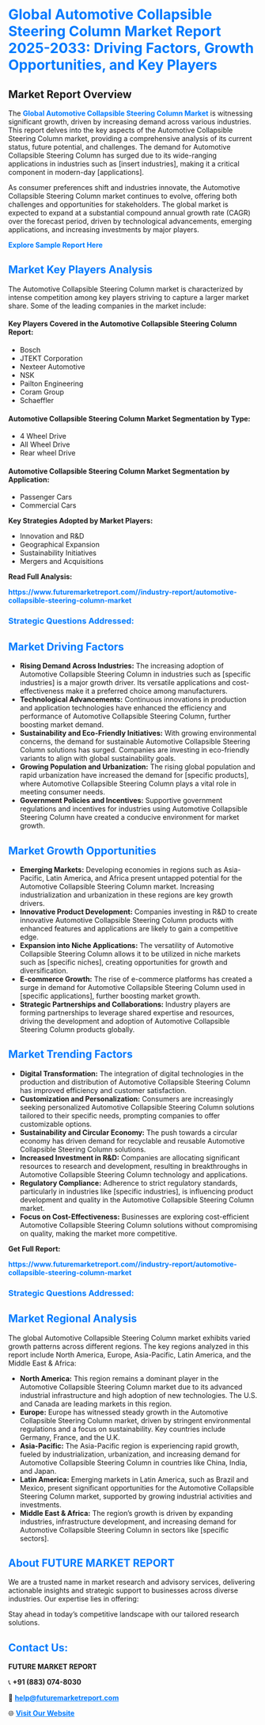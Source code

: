<h1 style="color: #007BFF;">Global Automotive Collapsible Steering Column Market Report 2025-2033: Driving Factors, Growth Opportunities, and Key Players</h1>

<section id="overview">
<h2>Market Report Overview</h2>
<p>The <a href="https://www.futuremarketreport.com//industry-report/automotive-collapsible-steering-column-market" style="color: #007BFF; text-decoration: none;"><strong>Global Automotive Collapsible Steering Column Market</strong></a> is witnessing significant growth, driven by increasing demand across various industries. This report delves into the key aspects of the Automotive Collapsible Steering Column market, providing a comprehensive analysis of its current status, future potential, and challenges. The demand for Automotive Collapsible Steering Column has surged due to its wide-ranging applications in industries such as [insert industries], making it a critical component in modern-day [applications].</p>
<p>As consumer preferences shift and industries innovate, the Automotive Collapsible Steering Column market continues to evolve, offering both challenges and opportunities for stakeholders. The global market is expected to expand at a substantial compound annual growth rate (CAGR) over the forecast period, driven by technological advancements, emerging applications, and increasing investments by major players.</p>
</section>

<section id="overview">
<p><a href="https://www.futuremarketreport.com//request-sample/reportId=56160" style="color: #007BFF; text-decoration: none;"><strong>Explore Sample Report Here</strong></a></p>
</section>

<section id="key-players">
<h2 style="color: #007BFF;">Market Key Players Analysis</h2>
<p>The Automotive Collapsible Steering Column market is characterized by intense competition among key players striving to capture a larger market share. Some of the leading companies in the market include:</p>
<h4>Key Players Covered in the Automotive Collapsible Steering Column Report:</h4>
<ul><li>Bosch</li><li>JTEKT Corporation</li><li>Nexteer Automotive</li><li>NSK</li><li>Pailton Engineering</li><li>Coram Group</li><li>Schaeffler</li></ul>
<h4>Automotive Collapsible Steering Column Market Segmentation by Type:</h4>
<ul><li>4 Wheel Drive</li><li>All Wheel Drive</li><li>Rear wheel Drive</li></ul>

<h4>Automotive Collapsible Steering Column Market Segmentation by Application:</h4>
<ul><li>Passenger Cars</li><li>Commercial Cars</li></ul>
<p><strong>Key Strategies Adopted by Market Players:</strong></p>
<ul>
<li>Innovation and R&D</li>
<li>Geographical Expansion</li>
<li>Sustainability Initiatives</li>
<li>Mergers and Acquisitions</li>
</ul>
</section>

<section>
<p><strong>Read Full Analysis: </strong></p><a href="https://www.futuremarketreport.com//industry-report/automotive-collapsible-steering-column-market" style="color: #007BFF; text-decoration: none;"><strong>https://www.futuremarketreport.com//industry-report/automotive-collapsible-steering-column-market</strong></a>
<h3 style="color: #007BFF;">Strategic Questions Addressed:</h3>
</section>

<section id="driving-factors">
<h2 style="color: #007BFF;">Market Driving Factors</h2>
<ul>
<li><strong>Rising Demand Across Industries:</strong> The increasing adoption of Automotive Collapsible Steering Column in industries such as [specific industries] is a major growth driver. Its versatile applications and cost-effectiveness make it a preferred choice among manufacturers.</li>
<li><strong>Technological Advancements:</strong> Continuous innovations in production and application technologies have enhanced the efficiency and performance of Automotive Collapsible Steering Column, further boosting market demand.</li>
<li><strong>Sustainability and Eco-Friendly Initiatives:</strong> With growing environmental concerns, the demand for sustainable Automotive Collapsible Steering Column solutions has surged. Companies are investing in eco-friendly variants to align with global sustainability goals.</li>
<li><strong>Growing Population and Urbanization:</strong> The rising global population and rapid urbanization have increased the demand for [specific products], where Automotive Collapsible Steering Column plays a vital role in meeting consumer needs.</li>
<li><strong>Government Policies and Incentives:</strong> Supportive government regulations and incentives for industries using Automotive Collapsible Steering Column have created a conducive environment for market growth.</li>
</ul>
</section>

<section id="growth-opportunities">
<h2 style="color: #007BFF;">Market Growth Opportunities</h2>
<ul>
<li><strong>Emerging Markets:</strong> Developing economies in regions such as Asia-Pacific, Latin America, and Africa present untapped potential for the Automotive Collapsible Steering Column market. Increasing industrialization and urbanization in these regions are key growth drivers.</li>
<li><strong>Innovative Product Development:</strong> Companies investing in R&D to create innovative Automotive Collapsible Steering Column products with enhanced features and applications are likely to gain a competitive edge.</li>
<li><strong>Expansion into Niche Applications:</strong> The versatility of Automotive Collapsible Steering Column allows it to be utilized in niche markets such as [specific niches], creating opportunities for growth and diversification.</li>
<li><strong>E-commerce Growth:</strong> The rise of e-commerce platforms has created a surge in demand for Automotive Collapsible Steering Column used in [specific applications], further boosting market growth.</li>
<li><strong>Strategic Partnerships and Collaborations:</strong> Industry players are forming partnerships to leverage shared expertise and resources, driving the development and adoption of Automotive Collapsible Steering Column products globally.</li>
</ul>
</section>

<section id="trending-factors">
<h2 style="color: #007BFF;">Market Trending Factors</h2>
<ul>
<li><strong>Digital Transformation:</strong> The integration of digital technologies in the production and distribution of Automotive Collapsible Steering Column has improved efficiency and customer satisfaction.</li>
<li><strong>Customization and Personalization:</strong> Consumers are increasingly seeking personalized Automotive Collapsible Steering Column solutions tailored to their specific needs, prompting companies to offer customizable options.</li>
<li><strong>Sustainability and Circular Economy:</strong> The push towards a circular economy has driven demand for recyclable and reusable Automotive Collapsible Steering Column solutions.</li>
<li><strong>Increased Investment in R&D:</strong> Companies are allocating significant resources to research and development, resulting in breakthroughs in Automotive Collapsible Steering Column technology and applications.</li>
<li><strong>Regulatory Compliance:</strong> Adherence to strict regulatory standards, particularly in industries like [specific industries], is influencing product development and quality in the Automotive Collapsible Steering Column market.</li>
<li><strong>Focus on Cost-Effectiveness:</strong> Businesses are exploring cost-efficient Automotive Collapsible Steering Column solutions without compromising on quality, making the market more competitive.</li>
</ul>
</section>

<section>
<p><strong>Get Full Report: </strong></p><a href="https://www.futuremarketreport.com//industry-report/automotive-collapsible-steering-column-market" style="color: #007BFF; text-decoration: none;"><strong>https://www.futuremarketreport.com//industry-report/automotive-collapsible-steering-column-market</strong></a>
<h3 style="color: #007BFF;">Strategic Questions Addressed:</h3>
</section>


<section id="regional-analysis">
<h2 style="color: #007BFF;">Market Regional Analysis</h2>
<p>The global Automotive Collapsible Steering Column market exhibits varied growth patterns across different regions. The key regions analyzed in this report include North America, Europe, Asia-Pacific, Latin America, and the Middle East & Africa:</p>
<ul>
<li><strong>North America:</strong> This region remains a dominant player in the Automotive Collapsible Steering Column market due to its advanced industrial infrastructure and high adoption of new technologies. The U.S. and Canada are leading markets in this region.</li>
<li><strong>Europe:</strong> Europe has witnessed steady growth in the Automotive Collapsible Steering Column market, driven by stringent environmental regulations and a focus on sustainability. Key countries include Germany, France, and the U.K.</li>
<li><strong>Asia-Pacific:</strong> The Asia-Pacific region is experiencing rapid growth, fueled by industrialization, urbanization, and increasing demand for Automotive Collapsible Steering Column in countries like China, India, and Japan.</li>
<li><strong>Latin America:</strong> Emerging markets in Latin America, such as Brazil and Mexico, present significant opportunities for the Automotive Collapsible Steering Column market, supported by growing industrial activities and investments.</li>
<li><strong>Middle East & Africa:</strong> The region’s growth is driven by expanding industries, infrastructure development, and increasing demand for Automotive Collapsible Steering Column in sectors like [specific sectors].</li>
</ul>
</section>

<footer>
<h2 style="color: #007BFF;">About FUTURE MARKET REPORT</h2>
<p>We are a trusted name in market research and advisory services, delivering actionable insights and strategic support to businesses across diverse industries. Our expertise lies in offering:</p>

<p>Stay ahead in today’s competitive landscape with our tailored research solutions.</p>

<h2 style="color: #007BFF;">Contact Us:</h2>
<p><strong>FUTURE MARKET REPORT</strong></p>
<p>📞 <strong>+91 (883) 074-8030</strong></p>
<p>📧 <strong><a href="mailto:help@futuremarketreport.com" style="color: #007BFF;">help@futuremarketreport.com</a></strong></p>
<p>🌐 <strong><a href="https://www.futuremarketreport.com/" style="color: #007BFF;">Visit Our Website</a></strong></p>
</footer>